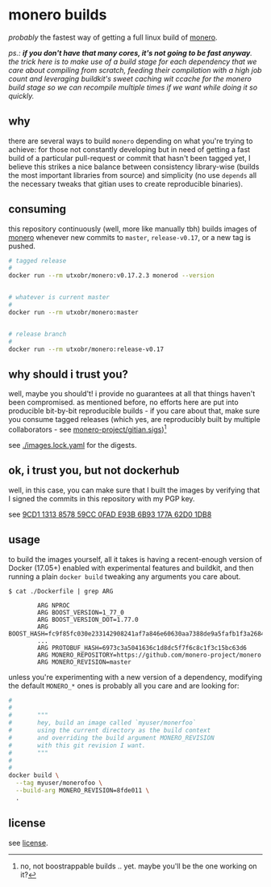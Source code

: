 # monero builds

_probably_ the fastest way of getting a full linux build of [monero].

_ps.: **if you don't have that many cores, it's not going to be fast anyway**.
the trick here is to make use of a build stage for each dependency that we care
about compiling from scratch, feeding their compilation with a high job count
and leveraging buildkit's sweet caching wit ccache for the monero build stage
so we can recompile multiple times if we want while doing it so quickly._


## why

there are several ways to build `monero` depending on what you're trying to
achieve: for those not constantly developing but in need of getting a fast
build of a particular pull-request or commit that hasn't been tagged yet, I
believe this strikes a nice balance between consistency library-wise (builds
the most important libraries from source) and simplicity (no use `depends` all
the necessary tweaks that gitian uses to create reproducible binaries).


## consuming

this repository continuously (well, more like manually tbh) builds images of
[monero] whenever new commits to `master`, `release-v0.17`, or a new tag is
pushed.

```bash
# tagged release
#
docker run --rm utxobr/monero:v0.17.2.3 monerod --version


# whatever is current master
#
docker run --rm utxobr/monero:master


# release branch
#
docker run --rm utxobr/monero:release-v0.17
```

## why should i trust you?

well, maybe you should't! i provide no guarantees at all that things haven't
been compromised. as mentioned before, no efforts here are put into producible
bit-by-bit reproducible builds - if you care about that, make sure you consume
tagged releases (which yes, are reproducibly built by multiple collaborators -
see [monero-project/gitian.sigs])[^1]

see [./images.lock.yaml](./images.lock.yaml) for the digests.

[^1]: no, not boostrappable builds .. yet. maybe you'll be the one working on
  it?


## ok, i trust you, but not dockerhub

well, in this case, you can make sure that I built the images by verifying that
I signed the commits in this repository with my PGP key.

see [9CD1 1313 8578 59CC 0FAD  E93B 6B93 177A 62D0 1DB8](https://utxo.com.br/pgp/public-key.txt)


## usage

to build the images yourself, all it takes is having a recent-enough version of
Docker (17.05+) enabled with experimental features and buildkit, and then
running a plain `docker build` tweaking any arguments you care about.

```console
$ cat ./Dockerfile | grep ARG

        ARG NPROC
        ARG BOOST_VERSION=1_77_0
        ARG BOOST_VERSION_DOT=1.77.0
        ARG BOOST_HASH=fc9f85fc030e233142908241af7a846e60630aa7388de9a5fafb1f3a26840854
        ...
        ARG PROTOBUF_HASH=6973c3a5041636c1d8dc5f7f6c8c1f3c15bc63d6
        ARG MONERO_REPOSITORY=https://github.com/monero-project/monero
        ARG MONERO_REVISION=master
```

unless you're experimenting with a new version of a dependency, modifying the
default `MONERO_*` ones is probably all you care and are looking for:

```bash
#
#
#       """
#       hey, build an image called `myuser/monerfoo` 
#       using the current directory as the build context
#       and overriding the build argument MONERO_REVISION
#       with this git revision I want.
#       """
#
#
docker build \
  --tag myuser/monerofoo \
  --build-arg MONERO_REVISION=8fde011 \
  .
```

## license

see [license](http://www.wtfpl.net/).

[monero]: https://github.com/monero-project/monero
[monero-project/gitian.sigs]: https://github.com/monero-project/gitian.sigs
